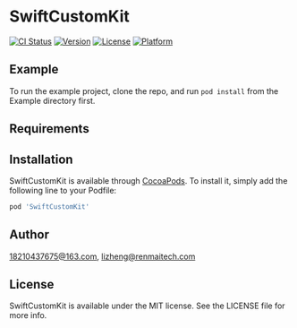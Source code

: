# SwiftCustomKit

[![CI Status](https://img.shields.io/travis/18210437675@163.com/SwiftCustomKit.svg?style=flat)](https://travis-ci.org/18210437675@163.com/SwiftCustomKit)
[![Version](https://img.shields.io/cocoapods/v/SwiftCustomKit.svg?style=flat)](https://cocoapods.org/pods/SwiftCustomKit)
[![License](https://img.shields.io/cocoapods/l/SwiftCustomKit.svg?style=flat)](https://cocoapods.org/pods/SwiftCustomKit)
[![Platform](https://img.shields.io/cocoapods/p/SwiftCustomKit.svg?style=flat)](https://cocoapods.org/pods/SwiftCustomKit)

## Example

To run the example project, clone the repo, and run `pod install` from the Example directory first.

## Requirements

## Installation

SwiftCustomKit is available through [CocoaPods](https://cocoapods.org). To install
it, simply add the following line to your Podfile:

```ruby
pod 'SwiftCustomKit'
```

## Author

18210437675@163.com, lizheng@renmaitech.com

## License

SwiftCustomKit is available under the MIT license. See the LICENSE file for more info.
